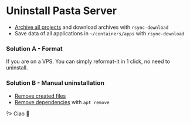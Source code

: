 # Uninstall Pasta Server

- [Archive all projects](00.server/03.projects/01.archive-a-project) and download archives with `rsync-download`
- Save data of all applications in `~/containers/apps` with `rsync-download`

### Solution A - Format

If you are on a VPS. You can simply reformat-it in 1 click, no need to uninstall.

### Solution B - Manual uninstallation

- [Remove created files](00.server/01.after-installation/00.file-structure)
- [Remove dependencies](00.server/00.install/03.install-pasta-server?id=dependencies) with `apt remove`

?> Ciao 👋
